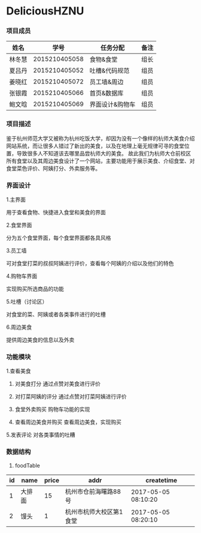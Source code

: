 ﻿# DeliciousHZNU

### 项目成员

|    姓名    |         学号           |   任务分配   |   备注   |
|-----------|------------------------|-------------|----------|
|   林冬慧   |     2015210405058      |  食物&食堂   |   组长   |
|   夏吕丹   |     2015210405052      | 吐槽&代码规范 |   组员   |
|   姜晓红   |     2015210405072      | 员工墙&周边  |   组员   |
|   张银霞   |     2015210405066      | 首页&数据库  |   组员   |
|   鲍文晗   |     2015210405069      |界面设计&购物车|   组员   |


### 项目描述

鉴于杭州师范大学又被称为杭州吃饭大学，却因为没有一个像样的杭师大美食介绍网站系统，而让很多人错过了新出的美食，以及在地理上毫无规律可寻的食堂位置，导致很多人不知道该去哪里品尝杭师大的美食。
故此我们为杭师大仓前校区所有食堂以及其周边美食设计了一个网站，主要功能用于展示美食、介绍食堂、对食堂菜色评价、阿姨打分、外卖服务等。

### 界面设计
1.主界面

用于查看食物、快捷进入食堂和美食的界面

2.食堂界面

分为五个食堂界面，每个食堂界面都各具风格

3.员工墙

可对食堂打菜的叔叔阿姨进行评价，查看每个阿姨的介绍以及他们的特色

4.购物车界面

实现购买所选商品的功能

5.吐槽（讨论区）

对食堂的菜、阿姨或者各类事件进行的吐槽

6.周边美食

提供周边美食的信息以及外卖


### 功能模块
1.查看美食


1. 对美食打分
通过点赞对美食进行评价

2. 对打菜阿姨的评分
通过点赞对打菜阿姨进行评价

3. 食堂外卖购买
购物车功能的实现

4. 查看周边美食并购买
查看周边美食，实现购买

5.发表评论
对各类事情的吐糟

### 数据结构 
1. foodTable

| id | name   | price | addr                    | createtime          |
|----|--------|-------|-------------------------|---------------------|
| 1  | 大排面 | 15    | 杭州市仓前海曙路88号    | 2017-05-05 08:10:20 |
| 2  | 馒头   | 1     | 杭州市杭师大校区第1食堂 | 2017-05-05 08:20:10 |
